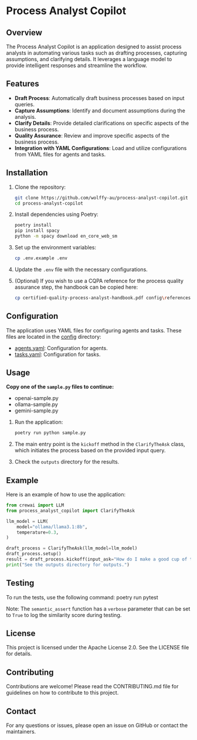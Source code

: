 # Process Analyst Copilot

## Overview

The Process Analyst Copilot is an application designed to assist process analysts in automating various tasks such as drafting processes, capturing assumptions, and clarifying details. It leverages a language model to provide intelligent responses and streamline the workflow.

## Features

- **Draft Process**: Automatically draft business processes based on input queries.
- **Capture Assumptions**: Identify and document assumptions during the analysis.
- **Clarify Details**: Provide detailed clarifications on specific aspects of the business process.
- **Quality Assurance**: Review and improve specific aspects of the business process.
- **Integration with YAML Configurations**: Load and utilize configurations from YAML files for agents and tasks.

## Installation

1. Clone the repository:
    ```sh
    git clone https://github.com/wolffy-au/process-analyst-copilot.git
    cd process-analyst-copilot
    ```

2. Install dependencies using Poetry:
    ```sh
    poetry install
    pip install spacy
    python -m spacy download en_core_web_sm
    ```

3. Set up the environment variables:
    ```sh
    cp .env.example .env
    ```

4. Update the `.env` file with the necessary configurations.

5. (Optional) If you wish to use a CQPA reference for the process quality assurance step, the handbook can be copied here:
    ```sh
    cp certified-quality-process-analyst-handbook.pdf config\references\
    ```

## Configuration

The application uses YAML files for configuring agents and tasks. These files are located in the [config](./config) directory:

- [agents.yaml](./config/agents.yaml): Configuration for agents.
- [tasks.yaml](./config/tasks.yaml): Configuration for tasks.

## Usage

**Copy one of the `sample.py` files to continue:**
- openai-sample.py
- ollama-sample.py
- gemini-sample.py

1. Run the application:
    ```sh
    poetry run python sample.py
    ```

2. The main entry point is the `kickoff` method in the `ClarifyTheAsk` class, which initiates the process based on the provided input query.

3. Check the `outputs` directory for the results.

## Example

Here is an example of how to use the application:

```python
from crewai import LLM
from process_analyst_copilot import ClarifyTheAsk

llm_model = LLM(
    model="ollama/llama3.1:8b",
    temperature=0.3,
)

draft_process = ClarifyTheAsk(llm_model=llm_model)
draft_process.setup()
result = draft_process.kickoff(input_ask="How do I make a good cup of tea?")
print("See the outputs directory for outputs.")
```

## Testing

To run the tests, use the following command:
    poetry run pytest

Note: The `semantic_assert` function has a `verbose` parameter that can be set to `True` to log the similarity score during testing.

## License

This project is licensed under the Apache License 2.0. See the LICENSE file for details.

## Contributing

Contributions are welcome! Please read the CONTRIBUTING.md file for guidelines on how to contribute to this project.

## Contact

For any questions or issues, please open an issue on GitHub or contact the maintainers.
